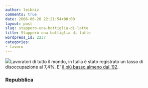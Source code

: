 ```yaml
---
author: leibniz
comments: true
date: 2006-06-20 22:21:54+00:00
layout: post
slug: stappero-una-bottiglia-di-latte
title: Stapperò una bottiglia di latte
wordpress_id: 2237
categories:
- lavoro
---
```


[![](http://www.icgservice.it/02_CTP/lavori-in-corso.gif)](http://www.icgservice.it/02icg_CTP.html)Lavoratori di tutto il mondo, in Italia è stato registrato un tasso di disoccupazione al 7,4%. E' [il più basso almeno dal '92](http://www.repubblica.it/2006/06/sezioni/economia/lavoro-istat/lavoro-istat/lavoro-istat.html).

### Repubblica
